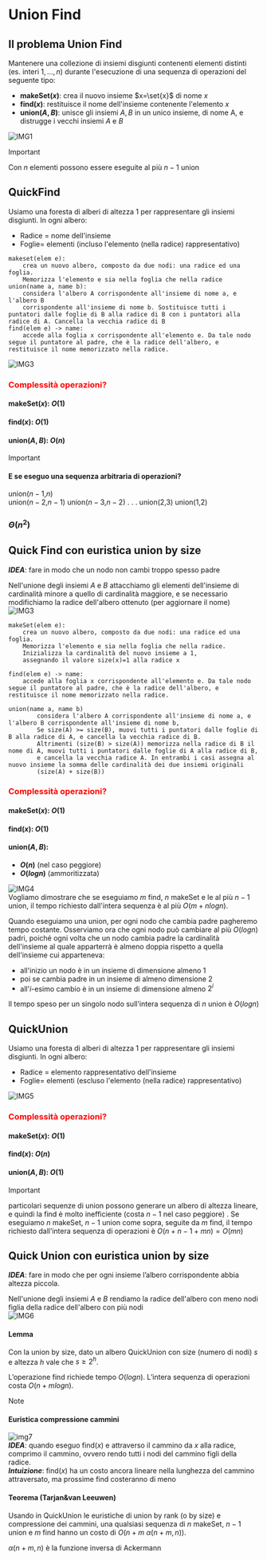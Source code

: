 # Union Find  
## Il problema Union Find  
Mantenere una collezione di insiemi disgiunti contenenti elementi distinti (es. interi $1,...,n$) durante l'esecuzione di una sequenza di operazioni del seguente tipo:  
+ **makeSet($x$)**: crea il nuovo insieme $x=\set{x}$ di nome $x$  
+ **find($x$)**: restituisce il nome dell'insieme contenente l'elemento $x$
+ **union($A,B$)**: unisce gli insiemi $A,B$ in un unico insieme, di nome A, e distrugge i vecchi insiemi $A$ e $B$  

![IMG1](./Scree/union1.png)   

> [!IMPORTANT]
> Con $n$ elementi possono essere eseguite al più $n-1$ union

## QuickFind  
Usiamo una foresta di alberi di altezza $1$ per rappresentare gli insiemi disgiunti. In ogni albero:  
+ Radice = nome dell'insieme
+ Foglie= elementi (incluso l'elemento (nella radice) rappresentativo)

```
makeset(elem e):
    crea un nuovo albero, composto da due nodi: una radice ed una foglia.  
    Memorizza l'elemento e sia nella foglia che nella radice
union(name a, name b): 
    considera l'albero A corrispondente all'insieme di nome a, e l'albero B  
    corrispondente all'insieme di nome b. Sostituisce tutti i puntatori dalle foglie di B alla radice di B con i puntatori alla radice di A. Cancella la vecchia radice di B
find(elem e) -> name:
    accede alla foglia x corrispondente all'elemento e. Da tale nodo segue il puntatore al padre, che è la radice dell'albero, e restituisce il nome memorizzato nella radice.  
```

![IMG3](./Scree/union2.png)  

### <span style="color:red"> Complessità operazioni? </span>  

#### makeSet($x$): $O(1)$

#### find($x$): $O(1)$

#### union($A,B$): $O(n)$ 

>[!IMPORTANT]
>#### E se eseguo una sequenza arbitraria di operazioni?
>union($n-1$,$n$)   
union($n-2$,$n-1$) 
union($n-3$,$n-2$)
.
.
.
union($2$,$3$)
union($1$,$2$) 
>### $\Theta(n^2)$

## Quick Find con euristica union by size  
***IDEA***: fare in modo che un nodo non cambi troppo spesso padre  

Nell'unione degli insiemi $A$ e $B$ attacchiamo gli elementi dell'insieme di cardinalità minore a quello di cardinalità maggiore, e se necessario modifichiamo la radice dell'albero ottenuto (per aggiornare il nome)  
![IMG3](./Scree/union3.png)  
```
makeSet(elem e):
    crea un nuovo albero, composto da due nodi: una radice ed una foglia.  
    Memorizza l'elemento e sia nella foglia che nella radice.  
    Inizializza la cardinalità del nuovo insieme a 1, 
    assegnando il valore size(x)=1 alla radice x    

find(elem e) -> name:
    accede alla foglia x corrispondente all'elemento e. Da tale nodo segue il puntatore al padre, che è la radice dell'albero, e restituisce il nome memorizzato nella radice.    

union(name a, name b)
        considera l'albero A corrispondente all'insieme di nome a, e l'albero B corrispondente all'insieme di nome b, 
        Se size(A) >= size(B), muovi tutti i puntatori dalle foglie di B alla radice di A, e cancella la vecchia radice di B.
        Altrimenti (size(B) > size(A)) memorizza nella radice di B il nome di A, muovi tutti i puntatori dalle foglie di A alla radice di B, 
        e cancella la vecchia radice A. In entrambi i casi assegna al nuovo insieme la somma delle cardinalità dei due insiemi originali
        (size(A) + size(B))
```

### <span style="color:red"> Complessità operazioni? </span>  

#### makeSet($x$): $O(1)$

#### find($x$): $O(1)$

#### union($A,B$): 
+ **$O(n)$** (nel caso peggiore)
+ **$O(logn)$** (ammoritizzata)  

![IMG4](./Scree/union4.png)  
Vogliamo dimostrare che se eseguiamo $m$ find, $n$ makeSet e le al più $n-1$ union, il tempo richiesto dall'intera sequenza è al più $O(m+nlogn)$.  

Quando eseguiamo una union, per ogni nodo che cambia padre pagheremo tempo costante. 
Osserviamo ora che ogni nodo può cambiare al più $O(logn)$ padri, poiché ogni volta che un nodo cambia padre la cardinalità dell'insieme al quale apparterrà è almeno doppia rispetto a quella dell'insieme cui apparteneva:  
+ all'inizio un nodo è in un insieme di dimensione almeno 1  
+ poi se cambia padre in un insieme di almeno dimensione 2  
+ all'$i$-esimo cambio è in un insieme di dimensione almeno $2^i$  

Il tempo speso per un singolo nodo sull'intera sequenza di $n$ union è $O(logn)$

## QuickUnion  
Usiamo una foresta di alberi di altezza $1$ per rappresentare gli insiemi disgiunti. In ogni albero:  
+ Radice = elemento rappresentativo dell'insieme
+ Foglie= elementi (escluso l'elemento (nella radice) rappresentativo)  

![IMG5](./Scree/union5.png)  


### <span style="color:red"> Complessità operazioni? </span>  

#### makeSet($x$): $O(1)$

#### find($x$): $O(n)$

#### union($A,B$): $O(1)$  

>[!IMPORTANT] 
> particolari sequenze di union possono generare un albero di altezza lineare, e quindi la find è molto inefficiente (costa $n-1$ nel caso peggiore) . 
> Se eseguiamo $n$ makeSet, $n-1$ union come sopra, seguite da $m$ find, il
tempo richiesto dall’intera sequenza di operazioni è $O(n+n-1+mn)=O(mn)$

## Quick Union con euristica union by size  

***IDEA***: fare in modo che per ogni insieme l’albero corrispondente abbia altezza piccola.

Nell'unione degli insiemi $A$ e $B$ rendiamo la radice dell'albero con meno nodi figlia della radice dell'albero con più nodi  
![IMG6](./Scree/union6.png)  

#### Lemma  
Con la union by size, dato un albero QuickUnion con size (numero di nodi) $s$ e altezza $h$ vale che $s \geq 2^h$.  

L’operazione find richiede tempo $O(log n)$.
L’intera sequenza di operazioni costa $O(n+m log n)$.  

> [!NOTE]
> #### Euristica compressione cammini  
>![img7](./Scree/union7.png)  
>***IDEA***: quando eseguo find($x$) e attraverso il cammino da $x$ alla
radice, comprimo il cammino, ovvero rendo tutti i nodi del cammino figli della radice.  
> ***Intuizione***: find($x$) ha un costo ancora lineare nella lunghezza del cammino attraversato, ma prossime find costeranno di meno

#### Teorema  (Tarjan&van Leeuwen)  
Usando in QuickUnion le euristiche di union by rank (o by size) e compressione dei cammini, una qualsiasi sequenza di $n$ makeSet, $n-1$ union e $m$ find hanno un costo di $O(n+m \ \alpha(n+m,n))$.  

$\alpha(n+m,n)$ è la funzione inversa di Ackermann